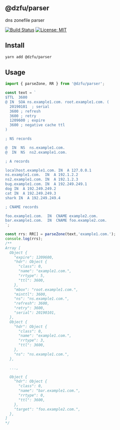 @dzfu/parser
--------
dns zonefile parser

[![Build Status](https://travis-ci.org/KoyamaSohei/dzfu.svg?branch=master)](https://travis-ci.org/KoyamaSohei/dzfu) 
[![License: MIT](https://img.shields.io/badge/License-MIT-blue.svg)](https://opensource.org/licenses/MIT)

## Install

```bash
yarn add @dzfu/parser
```

## Usage

```ts
import { parseZone, RR } from '@dzfu/parser';

const text = `
$TTL  3600
@ IN  SOA ns.example1.com. root.example1.com. (
  20190101  ; serial
  3600 ; refresh
  3600 ; retry
  1209600 ; expire
  3600 ; negative cache ttl
)

; NS records

@  IN  NS  ns.example1.com.
@  IN  NS  ns2.example1.com. 

; A records

localhost.example1.com. IN  A 127.0.0.1
ns.example1.com.  IN  A 192.1.2.2
ns2.example1.com. IN  A 192.1.2.3
bug.example1.com. IN  A 192.249.249.1
dog IN  A 192.249.249.2
cat IN  A 192.249.249.3
shark IN  A 192.249.249.4

; CNAME records

foo.example1.com.  IN  CNAME example2.com.
bar.example1.com.  IN  CNAME foo.example2.com.
`;

const rrs: RR[] = parseZone(text,'example1.com.');
console.log(rrs);
/**
Array [
  Object {
    "expire": 1209600,
    "hdr": Object {
      "class": 0,
      "name": "example1.com.",
      "rrtype": 5,
      "ttl": 3600,
    },
    "mbox": "root.example1.com.",
    "minttl": 3600,
    "ns": "ns.example1.com.",
    "refresh": 3600,
    "retry": 3600,
    "serial": 20190101,
  },
  Object {
    "hdr": Object {
      "class": 0,
      "name": "example1.com.",
      "rrtype": 3,
      "ttl": 3600,
    },
    "ns": "ns.example1.com.",
  },

  ...,

  Object {
    "hdr": Object {
      "class": 0,
      "name": "bar.example1.com.",
      "rrtype": 0,
      "ttl": 3600,
    },
    "target": "foo.example2.com.",
  },
]
*/

```